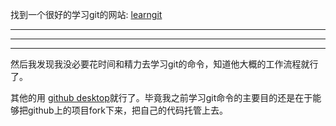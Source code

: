 找到一个很好的学习git的网站:
[learngit](https://learngitbranching.js.org/)

***
***
***

然后我发现我没必要花时间和精力去学习git的命令，知道他大概的工作流程就行了。

其他的用 [github desktop](https://desktop.github.com/)就行了。毕竟我之前学习git命令的主要目的还是在于能够把github上的项目fork下来，把自己的代码托管上去。

